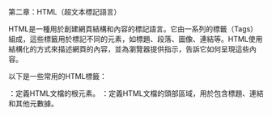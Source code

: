 第二章：HTML（超文本標記語言）

HTML是一種用於創建網頁結構和內容的標記語言。它由一系列的標籤（Tags）組成，這些標籤用於標記不同的元素，如標題、段落、圖像、連結等。HTML使用結構化的方式來描述網頁的內容，並為瀏覽器提供指示，告訴它如何呈現這些內容。

以下是一些常用的HTML標籤：

<html>：定義HTML文檔的根元素。
<head>：定義HTML文檔的頭部區域，用於包含標題、連結和其他元數據。
<title>：定義網頁的標題，顯示在瀏覽器的標題欄中。
<body>：定義HTML文檔的主體區域，包含網頁的可見內容。
<h1>到<h6>：定義標題級別，從最高級別的標題（h1）到最低級別的標題（h6）。
<p>：定義段落。
<a>：定義超連結，通常用於將文本或圖像與其他網頁相關聯。
<img>：定義圖像，用於在網頁中顯示圖片。
<ul>和<li>：定義無序列表，用於列舉項目。
<ol>和<li>：定義有序列表，用於按順序列舉項目。
這些只是HTML標籤的一小部分，還有很多其他的標籤可供使用。使用這些標籤，您可以創建結構良好的網頁，使其易於閱讀和理解。